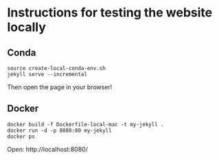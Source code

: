# Instructions for testing the website locally 

## Conda

```
source create-local-conda-env.sh 
jekyll serve --incremental
```
Then open the page in your browser!

## Docker

```
docker build -f Dockerfile-local-mac -t my-jekyll .
docker run -d -p 8080:80 my-jekyll
docker ps
```

Open: http://localhost:8080/



